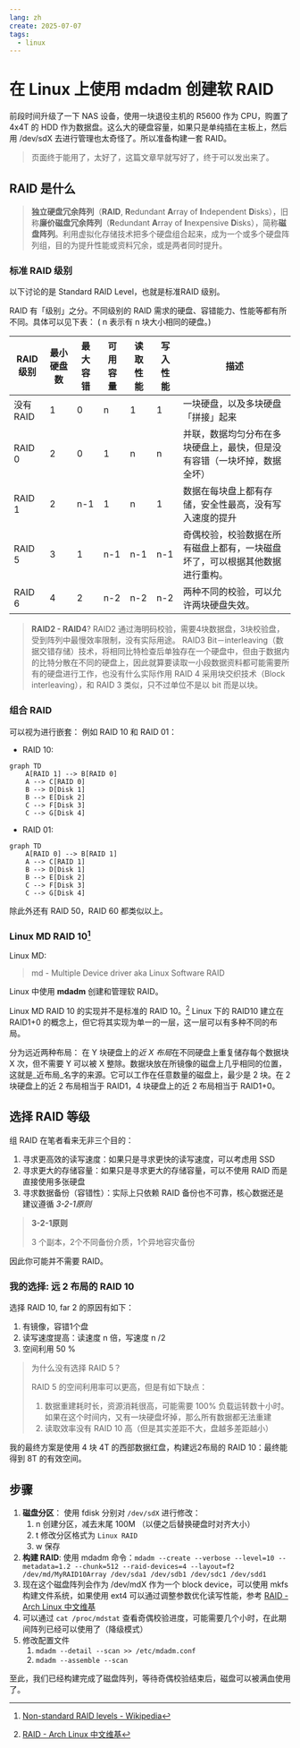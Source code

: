 ```yaml
---
lang: zh
create: 2025-07-07
tags:
  - linux
---
```


# 在 Linux 上使用 mdadm 创建软 RAID

前段时间升级了一下 NAS 设备，使用一块退役主机的 R5600 作为 CPU，购置了 4x4T 的 HDD 作为数据盘。这么大的硬盘容量，如果只是单纯插在主板上，然后用 /dev/sdX 去进行管理也太奇怪了。所以准备构建一套 RAID。

> 页面终于能用了，太好了，这篇文章早就写好了，终于可以发出来了。


## RAID 是什么
> **独立硬盘冗余阵列**（**RAID**, **R**edundant **A**rray of **I**ndependent **D**isks），旧称**廉价磁盘冗余阵列**（**R**edundant **A**rray of **I**nexpensive **D**isks），简称**磁盘阵列**。利用虚拟化存储技术把多个硬盘组合起来，成为一个或多个硬盘阵列组，目的为提升性能或资料冗余，或是两者同时提升。

### 标准 RAID 级别
以下讨论的是 Standard RAID Level，也就是标准RAID 级别。

RAID 有「级别」之分。不同级别的 RAID 需求的硬盘、容错能力、性能等都有所不同。具体可以见下表：
 ( n 表示有 n 块大小相同的硬盘。)

| RAID 级别 | 最小硬盘数 | 最大容错 | 可用容量 | 读取性能 | 写入性能 | 描述                                     |
| ------- | ----- | ---- | ---- | ---- | ---- | -------------------------------------- |
| 没有 RAID | 1     | 0    | n    | 1    | 1    | 一块硬盘，以及多块硬盘「拼接」起来                      |
| RAID 0  | 2     | 0    | 1    | n    | n    | 并联，数据均匀分布在多块硬盘上，最快，但是没有容错（一块坏掉，数据全坏）   |
| RAID 1  | 2     | n-1  | 1    | n    | 1    | 数据在每块盘上都有存储，安全性最高，没有写入速度的提升            |
| RAID 5  | 3     | 1    | n-1  | n-1  | n-1  | 奇偶校验，校验数据在所有磁盘上都有，一块磁盘坏了，可以根据其他数据进行重构。 |
| RAID 6  | 4     | 2    | n-2  | n-2  | n-2  | 两种不同的校验，可以允许两块硬盘失效。                    |




> **RAID2 - RAID4**?
> RAID2 通过海明码校验，需要4块数据盘，3块校验盘，受到阵列中最慢效率限制，没有实际用途。
> RAID3 Bit－interleaving（数据交错存储）技术，将相同比特检查后单独存在一个硬盘中，但由于数据内的比特分散在不同的硬盘上，因此就算要读取一小段数据资料都可能需要所有的硬盘进行工作，也没有什么实际作用
> RAID 4 采用块交织技术（Block interleaving），和 RAID 3 类似，只不过单位不是以 bit 而是以块。


### 组合 RAID

可以视为进行嵌套：
例如 RAID 10 和 RAID 01：
- RAID 10:

```mermaid
graph TD
    A[RAID 1] --> B[RAID 0]
    A --> C[RAID 0]
    B --> D[Disk 1]
    B --> E[Disk 2]
    C --> F[Disk 3]
    C --> G[Disk 4]
```

- RAID 01:
```mermaid
graph TD
    A[RAID 0] --> B[RAID 1]
    A --> C[RAID 1]
    B --> D[Disk 1]
    B --> E[Disk 2]
    C --> F[Disk 3]
    C --> G[Disk 4]
```
除此外还有 RAID 50，RAID 60 都类似以上。

### Linux MD RAID 10[^1]
Linux MD:
> md - Multiple Device driver aka Linux Software RAID

 Linux 中使用 **mdadm** 创建和管理软 RAID。

Linux MD RAID 10 的实现并不是标准的 RAID 10。[^2]
Linux 下的 RAID10 建立在 RAID1+0 的概念上，但它将其实现为单一的一层，这一层可以有多种不同的布局。

分为远近两种布局：
在 Y 块硬盘上的*近 X 布局*在不同硬盘上重复储存每个数据块 X 次，但不需要 Y 可以被 X 整除。数据块放在所镜像的磁盘上几乎相同的位置，这就是_近布局_名字的来源。它可以工作在任意数量的磁盘上，最少是 2 块。在 2 块硬盘上的近 2 布局相当于 RAID1，4 块硬盘上的近 2 布局相当于 RAID1+0。

[^1]: [Non-standard RAID levels - Wikipedia](https://en.wikipedia.org/wiki/Non-standard_RAID_levels#Linux_MD_RAID_10)
[^2]: [RAID - Arch Linux 中文维基](https://wiki.archlinuxcn.org/wiki/RAID)

## 选择 RAID 等级
组 RAID 在笔者看来无非三个目的：
1. 寻求更高效的读写速度：如果只是寻求更快的读写速度，可以考虑用 SSD
2. 寻求更大的存储容量：如果只是寻求更大的存储容量，可以不使用 RAID 而是直接使用多张硬盘
3. 寻求数据备份（容错性）：实际上只依赖 RAID 备份也不可靠，核心数据还是建议遵循 *3-2-1原则*

> **3-2-1原则**
>
> 3 个副本，2个不同备份介质，1个异地容灾备份

因此你可能并不需要 RAID。

### 我的选择: 远 2 布局的 RAID 10
选择 RAID 10, far 2 的原因有如下：
1. 有镜像，容错1个盘
2. 读写速度提高：读速度 n 倍，写速度 n /2
3. 空间利用 50 %
> 为什么没有选择 RAID 5？
>
> RAID 5 的空间利用率可以更高，但是有如下缺点：
> 1. 数据重建耗时长，资源消耗很高，可能需要 100% 负载运转数十小时。如果在这个时间内，又有一块硬盘坏掉，那么所有数据都无法重建
> 2. 读取效率没有 RAID 10 高（但是其实差距不大，盘越多差距越小）


我的最终方案是使用 4 块 4T 的西部数据红盘，构建远2布局的 RAID 10：最终能得到 8T 的有效空间。

## 步骤

1. **磁盘分区**： 使用 fdisk 分别对 `/dev/sdX` 进行修改：
	1. n 创建分区，减去末尾 100M （以便之后替换硬盘时对齐大小）
	2. t 修改分区格式为 `Linux RAID`
	3. w 保存
2. **构建 RAID**: 使用 mdadm 命令：`mdadm --create --verbose --level=10 --metadata=1.2 --chunk=512 --raid-devices=4 --layout=f2 /dev/md/MyRAID10Array /dev/sda1 /dev/sdb1 /dev/sdc1 /dev/sdd1`
3. 现在这个磁盘阵列会作为 /dev/mdX 作为一个 block device，可以使用 mkfs 构建文件系统，如果使用 ext4 可以通过调整参数优化读写性能，参考 [RAID - Arch Linux 中文维基](https://wiki.archlinuxcn.org/wiki/RAID)
4. 可以通过 `cat /proc/mdstat` 查看奇偶校验进度，可能需要几个小时，在此期间阵列已经可以使用了（降级模式）
5. 修改配置文件
	1. `mdadm --detail --scan >> /etc/mdadm.conf`
	2. `mdadm --assemble --scan`

至此，我们已经构建完成了磁盘阵列，等待奇偶校验结束后，磁盘可以被满血使用了。
